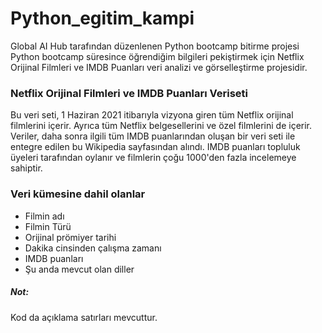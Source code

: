 # Python_egitim_kampi
Global AI Hub tarafından düzenlenen Python bootcamp bitirme projesi
Python bootcamp süresince öğrendiğim bilgileri pekiştirmek için Netflix Orijinal Filmleri ve IMDB Puanları veri analizi ve görselleştirme projesidir.

<h3>Netflix Orijinal Filmleri ve IMDB Puanları Veriseti</h3>

Bu veri seti, 1 Haziran 2021 itibarıyla vizyona giren tüm Netflix orijinal filmlerini içerir. Ayrıca tüm Netflix belgesellerini ve özel filmlerini de içerir. Veriler, daha sonra ilgili tüm IMDB puanlarından oluşan bir veri seti ile entegre edilen bu Wikipedia sayfasından alındı. IMDB puanları topluluk üyeleri tarafından oylanır ve filmlerin çoğu 1000'den fazla incelemeye sahiptir.

<h3>Veri kümesine dahil olanlar</h3>

<ul>
<li>Filmin adı</li>
<li>Filmin Türü</li>
<li>Orijinal prömiyer tarihi</li>
<li>Dakika cinsinden çalışma zamanı</li>
<li>IMDB puanları</li>
<li>Şu anda mevcut olan diller</li>
</ul>

<h5>Not:</h5>Kod da açıklama satırları mevcuttur.
